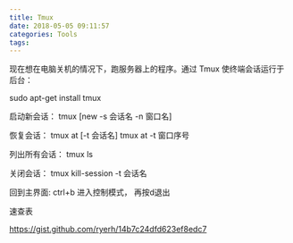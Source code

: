 ```yaml
---
title: Tmux
date: 2018-05-05 09:11:57
categories: Tools
tags:
---
```


现在想在电脑关机的情况下，跑服务器上的程序。通过 Tmux 使终端会话运行于后台：

sudo apt-get install tmux


启动新会话：
tmux [new -s 会话名 -n 窗口名]

恢复会话：
tmux at [-t 会话名]
tmux at -t 窗口序号

列出所有会话：
tmux ls

关闭会话：
tmux kill-session -t 会话名

回到主界面:
ctrl+b 进入控制模式， 再按d退出

速查表

https://gist.github.com/ryerh/14b7c24dfd623ef8edc7
